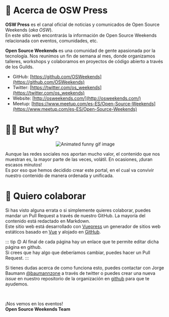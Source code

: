 # 🤔 Acerca de OSW Press

**OSW Press** es el canal oficial de noticias y comunicados de Open Source Weekends (_aka OSW_).  
En este sitio web encontrarás la información de Open Source Weekends relacionada con eventos, comunidades, etc. 

**Open Source Weekends** es una comunidad de gente apasionada por la tecnología.
Nos reunimos un fin de semana al mes, donde organizamos talleres, workshops y colaboramos en proyectos de código abierto a través de los Guilds.

- GitHub: [https://github.com/OSWeekends](https://github.com/OSWeekends)
- Twitter: [https://twitter.com/os_weekends](https://twitter.com/os_weekends)
- Website: [http://osweekends.com/](http://osweekends.com/)
- Meetup: [https://www.meetup.com/es-ES/Open-Source-Weekends](https://www.meetup.com/es-ES/Open-Source-Weekends)

# 🤷‍♂️ But why?

<div style="text-align:center; margin-top: 20px;">
  <img 
    src="/assets/img/but-why.gif" 
    alt="Animated funny gif image"
    role="presentation"
  >
</div>

Aunque las redes sociales nos aportan mucho valor, el contenido que nos muestran es, la mayor parte de las veces, volátil.
En ocasiones, ¡duran escasos minutos!  
Es por eso que hemos decidido crear este portal, en el cual va convivir nuestro contenido de manera ordenada y unificada. 

# 🐛 Quiero colaborar

Si has visto alguna errata o si simplemente quieres colaborar, puedes mandar un Pull Request a través de nuestro GitHub. La mayoría del contenido está redactado en Markdown.  
Este sitio web está desarrollado con [Vuepress](https://vuepress.vuejs.org/) un generador de sitios web estáticos basado en [Vue](https://vuejs.org/) y alojado en [GitHub](https://github.com/OSWeekends/press.osweekends.com).

::: tip 😊
Al final de cada página hay un enlace que te permite editar dicha página en github.  
Si crees que hay algo que deberíamos cambiar, puedes hacer un Pull Request.
:::

Si tienes dudas acerca de como funciona esto, puedes contactar con Jorge Baumann [@baumannzone](https://twitter.com/baumannzone) a través de twitter
o puedes crear una nueva _issue_ en nuestro repositorio de la organización en [github](https://github.com/OSWeekends/press.osweekends.com/issues/new/choose) 
para que te ayudemos.

<br>

¡Nos vemos en los eventos!  
**Open Source Weekends Team**
